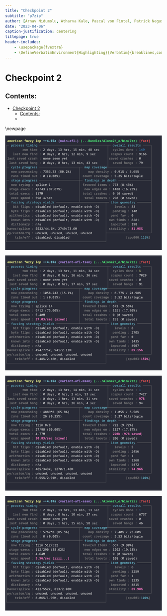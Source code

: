```yaml
---
title: "Checkpoint 2"
subtitle: "p7zip"
author: [Arnav Nidumolu, Atharva Kale, Pascal von Fintel, Patrick Negus]
date: "2023-04-06"
caption-justification: centering
titlepage: true
header-includes:
    - \usepackage{fvextra}
    - \DefineVerbatimEnvironment{Highlighting}{Verbatim}{breaklines,commandchars=\\\{\}}
---
```


# Checkpoint 2

## Contents:

-   [Checkpoint 2](#checkpoint-2)
    -   [Contents:](#contents)
    -   

\newpage

![](screenshots/afl-fuzzing.png)

![](screenshots/tsan-fuzzing.png)

![](screenshots/msan-fuzzing.png)

![](screenshots/asan-fuzzing.png)